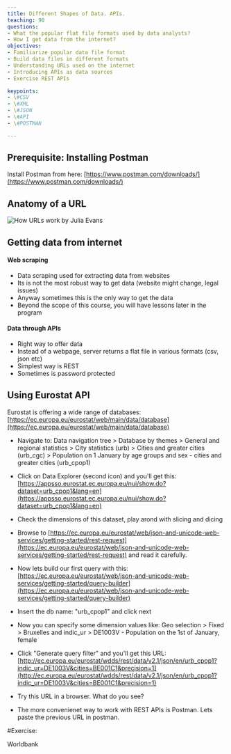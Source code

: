 ```yaml
---
title: Different Shapes of Data. APIs.
teaching: 90
questions:
- What the popular flat file formats used by data analysts?
- How I get data from the internet?
objectives:
- Familiarize popular data file format
- Build data files in different formats
- Understanding URLs used on the internet
- Introducing APIs as data sources
- Exercise REST APIs

keypoints:
- \#CSV
- \#XML
- \#JSON
- \#API
- \#POSTMAN

---
```



## Prerequisite: Installing Postman 

Install Postman from here: [https://www.postman.com/downloads/](https://www.postman.com/downloads/)


## Anatomy of a URL 

![How URLs work by Julia Evans](https://pbs.twimg.com/media/ECA-PX3XsAAdaOs?format=jpg&name=large)


## Getting data from internet

#### Web scraping
* Data scraping used for extracting data from websites
* Its is not the most robust way to get data (website might change, legal issues)
* Anyway sometimes this is the only way to get the data
* Beyond the scope of this course, you will have lessons later in the program

#### Data through APIs
* Right way to offer data
* Instead of a webpage, server returns a flat file in various formats (csv, json etc)
* Simplest way is REST
* Sometimes is password protected




## Using Eurostat API

Eurostat is offering a wide range of databases: [https://ec.europa.eu/eurostat/web/main/data/database](https://ec.europa.eu/eurostat/web/main/data/database)


* Navigate to: Data navigation tree > Database by themes > General and regional statistics	> City statistics (urb) > Cities and greater cities (urb_cgc) > Population on 1 January by age groups and sex - cities and greater cities (urb_cpop1)

* Click on Data Explorer (second icon) and you'll get this: [https://appsso.eurostat.ec.europa.eu/nui/show.do?dataset=urb_cpop1&lang=en](https://appsso.eurostat.ec.europa.eu/nui/show.do?dataset=urb_cpop1&lang=en)

* Check the dimensions of this dataset, play arond with slicing and dicing

* Browse to [https://ec.europa.eu/eurostat/web/json-and-unicode-web-services/getting-started/rest-request](https://ec.europa.eu/eurostat/web/json-and-unicode-web-services/getting-started/rest-request) and read it carefully.

* Now lets build our first query with this: [https://ec.europa.eu/eurostat/web/json-and-unicode-web-services/getting-started/query-builder](https://ec.europa.eu/eurostat/web/json-and-unicode-web-services/getting-started/query-builder)

* Insert the db name: "urb_cpop1" and click next

* Now you can specify some dimension values like: Geo selection > Fixed > Bruxelles and indic_ur > DE1003V - Population on the 1st of January, female

* Click "Generate query filter" and you'll get this URL: [http://ec.europa.eu/eurostat/wdds/rest/data/v2.1/json/en/urb_cpop1?indic_ur=DE1003V&cities=BE001C1&precision=1](http://ec.europa.eu/eurostat/wdds/rest/data/v2.1/json/en/urb_cpop1?indic_ur=DE1003V&cities=BE001C1&precision=1)

* Try this URL in a browser. What do you see?

* The more convenienet way to work with REST APIs is Postman. Lets paste the previous URL in postman.



#Exercise:

Worldbank







